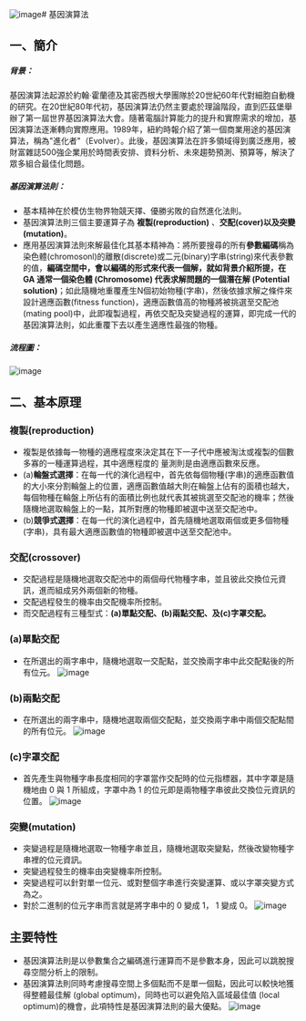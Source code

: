 ![image](https://github.com/soon1110014/alg112a/assets/105185732/1886c1b8-bfda-4a9a-a3e0-e2c69f696f44)# 基因演算法
## 一、簡介

##### 背景：

基因演算法起源於約翰·霍蘭德及其密西根大學團隊於20世紀60年代對細胞自動機的研究。在20世紀80年代初，基因演算法仍然主要處於理論階段，直到匹茲堡舉辦了第一屆世界基因演算法大會。隨著電腦計算能力的提升和實際需求的增加，基因演算法逐漸轉向實際應用。1989年，紐約時報介紹了第一個商業用途的基因演算法，稱為"進化者"（Evolver）。此後，基因演算法在許多領域得到廣泛應用，被財富雜誌500強企業用於時間表安排、資料分析、未來趨勢預測、預算等，解決了眾多組合最佳化問題。

##### 基因演算法則：

* 基本精神在於模仿生物界物競天擇、優勝劣敗的自然進化法則。
* 基因演算法則三個主要運算子為 **複製(reproduction)** 、**交配(cover)**以及**突變(mutation)**。
* 應用基因演算法則來解最佳化其基本精神為：將所要搜尋的所有**參數編碼**稱為染色體(chromosonl)的離散(discrete)或二元(binary)字串(string)來代表參數的值，**編碼空間中，會以編碼的形式來代表一個解，就如背景介紹所提，在 GA 通常一個染色體 (Chromosome) 代表求解問題的一個潛在解 (Potential solution)**；如此隨機地重覆產生N個初始物種(字串)，然後依據求解之條件來設計適應函數(fitness function)，適應函數值高的物種將被挑選至交配池(mating pool)中，此即複製過程，再依交配及突變過程的運算，即完成一代的基因演算法則，如此重覆下去以產生適應性最強的物種。

##### 流程圖：
![image](https://github.com/soon1110014/alg112a/assets/105185732/a88d88e0-3e8a-46fc-bd0b-582168789a79)

## 二、基本原理

### 複製(reproduction)
* 複製是依據每一物種的適應程度來決定其在下一子代中應被淘汰或複製的個數多寡的一種運算過程，其中適應程度的   量測則是由適應函數來反應。
* (a)**輪盤式選擇**：在每一代的演化過程中，首先依每個物種(字串)的適應函數值的大小來分割輪盤上的位置，適應函數值越大則在輪盤上佔有的面積也越大，每個物種在輪盤上所佔有的面積比例也就代表其被挑選至交配池的機率；然後隨機地選取輪盤上的一點，其所對應的物種即被選中送至交配池中。
* (b)**競爭式選擇**：在每一代的演化過程中，首先隨機地選取兩個或更多個物種(字串)，具有最大適應函數值的物種即被選中送至交配池中。

### 交配(crossover)
* 交配過程是隨機地選取交配池中的兩個母代物種字串，並且彼此交換位元資訊，進而組成另外兩個新的物種。
* 交配過程發生的機率由交配機率所控制。
* 而交配過程有三種型式：**(a)單點交配、(b)兩點交配、及(c)字罩交配。**

### (a)單點交配
* 在所選出的兩字串中，隨機地選取一交配點，並交換兩字串中此交配點後的所有位元。
![image](https://github.com/soon1110014/alg112a/assets/105185732/068919e8-7d6b-4ca2-b330-a10db4b36f15)

### (b)兩點交配
* 在所選出的兩字串中，隨機地選取兩個交配點，並交換兩字串中兩個交配點間的所有位元。 
![image](https://github.com/soon1110014/alg112a/assets/105185732/20dc0740-4d39-4f5d-a262-c2516a9dbc41)

### (c)字罩交配
* 首先產生與物種字串長度相同的字罩當作交配時的位元指標器，其中字罩是隨機地由 0 與 1 所組成，字罩中為 1 的位元即是兩物種字串彼此交換位元資訊的位置。
![image](https://github.com/soon1110014/alg112a/assets/105185732/dfad9103-3ea4-46df-954f-c542b666bf25)

### 突變(mutation)
* 突變過程是隨機地選取一物種字串並且，隨機地選取突變點，然後改變物種字串裡的位元資訊。
* 突變過程發生的機率由突變機率所控制。
* 突變過程可以針對單一位元、或對整個字串進行突變運算、或以字罩突變方式為之。
* 對於二進制的位元字串而言就是將字串中的 0 變成 1， 1 變成 0。
![image](https://github.com/soon1110014/alg112a/assets/105185732/3c7fc6d9-1f03-4c29-b5e1-993f7b78add7)
## 主要特性
* 基因演算法則是以參數集合之編碼進行運算而不是參數本身，因此可以跳脫搜尋空間分析上的限制。
* 基因演算法則同時考慮搜尋空間上多個點而不是單一個點，因此可以較快地獲得整體最佳解 (global optimum)，同時也可以避免陷入區域最佳值 (local optimum)的機會，此項特性是基因演算法則的最大優點。
![image](https://github.com/soon1110014/alg112a/assets/105185732/658e4c8c-f5b1-42ce-9a1c-e96defc2277e)









